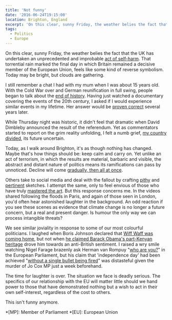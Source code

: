 ```yaml
---
title: 'Not funny'
date: '2016-06-24T19:15:00'
location: Brighton, England
excerpt: 'On this clear, sunny Friday, the weather belies the fact that the UK has undertaken an unprecedented and improbable act of self-harm.'
tags:
  - Politics
  - Europe
---
```

On this clear, sunny Friday, the weather belies the fact that the UK has undertaken an unprecedented and improbable [act of self-harm][1]. That torrential rain marked the final day in which Britain remained a decisive member of the European Union, feels like some kind of reverse symbolism. Today may be bright, but clouds are gathering.

I still remember a chat I had with my mum when I was about 15 years old. With the Cold War over and German reunification in full swing, people began to talk about the [end of history][2]. Having just watched a documentary covering the events of the 20th century, I asked if I would experience similar events in my lifetime. Her answer would be [proven correct][3] several years later.

While Thursday night was historic, it didn't feel that dramatic when David Dimbleby announced the result of the referendum. Yet as commentators started to report on the grim reality unfolding, I felt a numb grief, [my country divided][4], its future uncertain.

Today, as I walk around Brighton, it's as though nothing has changed. Maybe that's how things should be: keep calm and carry on. Yet unlike an act of terrorism, in which the results are material, barbaric and visible, the abstract and distant nature of politics means its ramifications can pass by unnoticed. Decline will come [gradually, then all at once][5].

Others take to social media and deal with the fallout by crafting [pithy][6] and [pertinent][7] sketches. I attempt the same, only to feel envious of those who have truly [mastered the art][8]. But this response concerns me. In the videos shared following the floods in Paris, and again of those seen in London, you'd often hear astonished laughter in the background. An odd reaction if you see these scenes as evidence that climate change is no longer a future concern, but a real and present danger. Is humour the only way we can process intangible threats?

We see similar joviality in response to some of our most colourful politicians. I laughed when Boris Johnson declared that [Wiff Waff was coming home][9], but not when [he claimed Barack Obama's part-Kenyan heritage][10] drove him towards an anti-British sentiment. I raised a wry smile watching Nigel Farage brazenly ask Herman van Rompuy "[who are you?][11]" in the European Parliament, but his claim that 'independence day' had been achieved "[without a single bullet being fired][12]" was distasteful given the murder of Jo Cox MP just a week beforehand.

The time for laughter is over. The situation we face is deadly serious. The specifics of our relationship with the EU will matter little should we hand power to those that have demonstrated nothing but a wish to act in their own self-interest, regardless of the cost to others.

This isn't funny anymore.

[1]: http://kottke.org/16/06/britain-votes-to-leave-the-eu
[2]: https://en.wikipedia.org/wiki/End_of_history
[3]: https://en.wikipedia.org/wiki/September_11_attacks
[4]: http://www.theguardian.com/politics/2016/jun/24/alex-salmond-second-scottish-independence-referendum-is-certain
[5]: http://www.goodreads.com/quotes/102579-how-did-you-go-bankrupt-two-ways-gradually-then-suddenly
[6]: https://twitter.com/d_whitehouse/status/746291489752375296
[7]: https://twitter.com/frankcottrell_b/status/746260066773368833
[8]: https://twitter.com/jk_rowling/status/746192965568077824
[9]: https://www.youtube.com/video/JsFRgIb8mAQ
[10]: http://www.theguardian.com/politics/2016/apr/22/boris-johnson-barack-obama-kenyan-eu-referendum
[11]: https://www.youtube.com/video/bypLwI5AQvY
[12]: https://www.theguardian.com/commentisfree/2016/jun/24/nigel-farage-ugliness-bullet-fired

*[MP]: Member of Parliament
*[EU]: European Union
